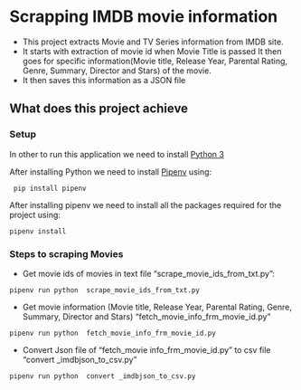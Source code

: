 # Scrapping IMDB movie information

- This project extracts Movie and TV Series information from IMDB site.
- It starts with extraction of movie id when Movie Title is passed It then goes for specific information(Movie title, Release Year, Parental Rating, Genre, Summary, Director and Stars) of the movie.
-  It then saves this information as a JSON file

## What does this project achieve
### Setup 
In other to run this application we need to install [Python 3](https://www.python.org/downloads/)


After installing Python we need to install [Pipenv](https://pypi.org/project/pipenv/) using:

```
 pip install pipenv
 ```

After installing pipenv we need to install all the packages required for the project using:

```
pipenv install
```


### Steps to scraping Movies
-	Get movie ids of movies in text file “scrape_movie_ids_from_txt.py”:

```
pipenv run python  scrape_movie_ids_from_txt.py
```
	
-	Get movie information (Movie title, Release Year, Parental Rating, Genre, Summary, Director and Stars) “fetch_movie_info_frm_movie_id.py”

```
pipenv run python  fetch_movie_info_frm_movie_id.py
```
	
-	Convert Json file of “fetch_movie info_frm_movie_id.py”  to csv file “convert _imdbjson_to_csv.py”

```
pipenv run python  convert _imdbjson_to_csv.py
```



